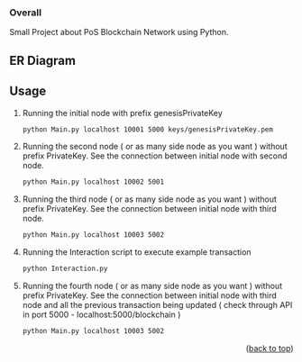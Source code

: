 ### Overall

Small Project about PoS Blockchain Network using Python.

<!-- GETTING STARTED -->
## ER Diagram


<!-- USAGE EXAMPLES -->
## Usage

1. Running the initial node with prefix genesisPrivateKey
   ```sh
   python Main.py localhost 10001 5000 keys/genesisPrivateKey.pem
   ```
2. Running the second node ( or as many side node as you want ) without prefix PrivateKey. See the connection between initial node with second node.
   ```sh
   python Main.py localhost 10002 5001
   ```
3. Running the third node ( or as many side node as you want ) without prefix PrivateKey. See the connection between initial node with third node.
   ```sh
   python Main.py localhost 10003 5002
   ```
4. Running the Interaction script to execute example transaction
   ```sh
   python Interaction.py
   ```
5. Running the fourth node ( or as many side node as you want ) without prefix PrivateKey. See the connection between initial node with third node and all the previous transaction being updated ( check through API in port 5000 - localhost:5000/blockchain )
   ```sh
   python Main.py localhost 10003 5002
   ```

<p align="right">(<a href="#top">back to top</a>)</p>

